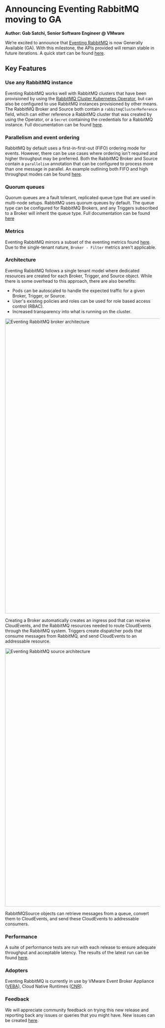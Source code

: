 # Announcing Eventing RabbitMQ moving to GA

**Author: Gab Satchi, Senior Software Engineer @ VMware**

We’re excited to announce that [Eventing RabbitMQ](https://github.com/knative-extensions/eventing-rabbitmq) is now Generally Available (GA). With this milestone, the APIs provided will remain stable in future iterations.
A quick start can be found [here](https://knative.dev/docs/eventing/broker/rabbitmq-broker/).

## Key Features

### Use any RabbitMQ instance

Eventing RabbitMQ works well with RabbitMQ clusters that have been provisioned by using the [RabbitMQ Cluster Kubernetes Operator](https://github.com/rabbitmq/cluster-operator), but can also be configured to use RabbitMQ instances provisioned by other means.
The RabbitMQ Broker and Source both contain a `rabbitmqClusterReference` field, which can either reference a RabbitMQ cluster that was created by using the Operator, or a `Secret` containing the credentials for a RabbitMQ instance.
Full documentation can be found [here](https://github.com/knative-extensions/eventing-rabbitmq/tree/49787466f88b21fe022216a13c8321b334f92dc4/samples/external-cluster).

### Parallelism and event ordering

RabbitMQ by default uses a first-in-first-out (FIFO) ordering mode for events. However, there can be use cases where ordering isn't required and higher throughput may be preferred.
Both the RabbitMQ Broker and Source contain a `parallelism` annotation that can be configured to process more than one message in parallel.
An example outlining both FIFO and high throughput modes can be found [here](https://github.com/knative-extensions/eventing-rabbitmq/tree/49787466f88b21fe022216a13c8321b334f92dc4/samples/trigger-customizations).

### Quorum queues

Quorum queues are a fault tolerant, replicated queue type that are used in multi-node setups. RabbitMQ uses quorum queues by default.
The queue type can be configured for RabbitMQ Brokers, and any Triggers subscribed to a Broker will inherit the queue type.
Full documentation can be found [here](https://github.com/knative-extensions/eventing-rabbitmq/tree/e6b6312a660698edf8daffa6b1c7274c1e3951a4/samples/quick-setup)

### Metrics

Eventing RabbitMQ mirrors a subset of the eventing metrics found [here](https://knative.dev/docs/eventing/observability/metrics/eventing-metrics/). Due to the single-tenant nature, `Broker - Filter` metrics aren't applicable.

### Architecture

Eventing RabbitMQ follows a single tenant model where dedicated resources are created for each Broker, Trigger, and Source object. While there is some overhead to this approach, there are also benefits:
- Pods can be autoscaled to handle the expected traffic for a given Broker, Trigger, or Source.
- User's existing policies and roles can be used for role based access control (RBAC).
- Increased transparency into what is running on the cluster.

<img src="/blog/articles/images/eventing-rabbitmq-architecture-broker.png" alt="Eventing RabbitMQ broker architecture" width="960"/>

Creating a Broker automatically creates an ingress pod that can receive CloudEvents, and the RabbitMQ resources needed to route CloudEvents through the RabbitMQ system. Triggers create dispatcher pods that consume messages from RabbitMQ, and send CloudEvents to an addressable resource.

<img src="/blog/articles/images/eventing-rabbitmq-architecture-source.png" alt="Eventing RabbitMQ source architecture" width="841"/>

RabbitMQSource objects can retrieve messages from a queue, convert them to CloudEvents, and send these CloudEvents to addressable consumers.


### Performance

A suite of performance tests are run with each release to ensure adequate throughput and acceptable latency. The results of the latest run can be found [here](https://github.com/knative-extensions/eventing-rabbitmq/tree/49787466f88b21fe022216a13c8321b334f92dc4/test/performance/results/release-v1.6).

### Adopters

Eventing RabbitMQ is currently in use by VMware Event Broker Appliance ([VEBA](https://flings.vmware.com/vmware-event-broker-appliance)), Cloud Native Runtimes ([CNR](https://docs.vmware.com/en/Cloud-Native-Runtimes-for-VMware-Tanzu/1.3/tanzu-cloud-native-runtimes/GUID-cnr-overview.html)).

### Feedback

We will appreciate community feedback on trying this new release and reporting back any issues or queries that you might have. New issues can be created [here](https://github.com/knative-extensions/eventing-rabbitmq/issues/new/choose).
